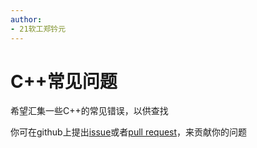```yaml
---
author: 
- 21软工郑钤元
---
```

# C++常见问题

希望汇集一些C++的常见错误，以供查找

你可在github上提出[issue](https://github.com/SEUCXCS/cxcsknowbase/issues)或者[pull request](https://github.com/SEUCXCS/cxcsknowbase/pulls)，来贡献你的问题

